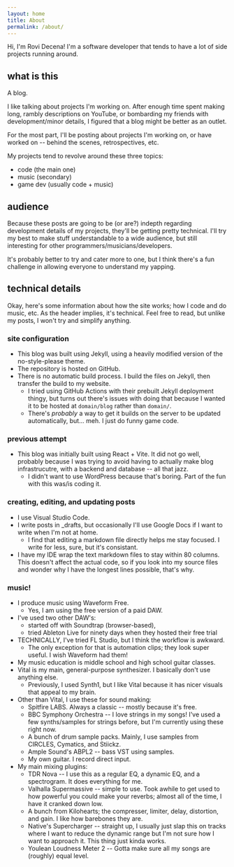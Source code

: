 ```yaml
---
layout: home
title: About
permalink: /about/
---
```


Hi, I'm Rovi Decena! I'm a software developer that tends to have a lot of side projects running around.

## what is this

A blog.

I like talking about projects I'm working on. After enough time spent making long, rambly descriptions on YouTube, or bombarding my friends with development/minor details, I figured that a blog might be better as an outlet.

For the most part, I'll be posting about projects I'm working on, or have worked on -- behind the scenes, retrospectives, etc.

My projects tend to revolve around these three topics:

- code (the main one)
- music (secondary)
- game dev (usually code + music)

## audience

Because these posts are going to be (or are?) indepth regarding development details of my projects, they'll be getting pretty technical. I'll try my best to make stuff understandable to a wide audience, but still interesting for other programmers/musicians/developers.

It's probably better to try and cater more to one, but I think there's a fun challenge in allowing everyone to understand my yapping.

## technical details

Okay, here's some information about how the site works; how I code and do music, etc. As the header implies, it's technical. Feel free to read, but unlike my posts, I won't try and simplify anything.

### site configuration
- This blog was built using Jekyll, using a heavily modified version of the no-style-please theme.
- The repository is hosted on GitHub.
- There is no automatic build process. I build the files on Jekyll, then transfer the build to my website.
    - I tried using GitHub Actions with their prebuilt Jekyll deployment thingy, but turns out there's issues with doing that because I wanted it to be hosted at `domain/blog` rather than `domain/`.
    - There's *probably* a way to get it builds on the server to be updated automatically, but... meh. I just do funny game code.

### previous attempt
- This blog was initially built using React + Vite. It did not go well, probably because I was trying to avoid having to actually make blog infrastrucutre, with a backend and database -- all that jazz.
    - I didn't want to use WordPress because that's boring. Part of the fun with this was/is coding it.

### creating, editing, and updating posts
- I use Visual Studio Code.
- I write posts in _drafts, but occasionally I'll use Google Docs if I want to write when I'm not at home.
    - I find that editing a markdown file directly helps me stay focused. I write for less, sure, but it's consistant.
- I have my IDE wrap the text markdown files to stay within 80 columns. This doesn't affect the actual code, so if you look into my source files and wonder why I have the longest lines possible, that's why.

### music!
- I produce music using Waveform Free.
    - Yes, I am using the free version of a paid DAW.
- I've used two other DAW's:
    - started off with Soundtrap (browser-based),
    - tried Ableton Live for ninety days when they hosted their free trial
- TECHNICALLY, I've tried FL Studio, but I think the workflow is awkward.
    - The only exception for that is automation clips; they look super useful. I wish Waveform had them!
- My music education is middle school and high school guitar classes.
- Vital is my main, general-purpose synthesizer. I basically don't use anything else.
    - Previously, I used Synth1, but I like Vital because it has nicer visuals that appeal to my brain.
- Other than Vital, I use these for sound making:
    - Spitfire LABS. Always a classic -- mostly because it's free.
    - BBC Symphony Orchestra -- I love strings in my songs! I've used a few synths/samples for strings before, but I'm currently using these right now.
    - A bunch of drum sample packs. Mainly, I use samples from CIRCLES, Cymatics, and Stiickz.
    - Ample Sound's ABPL2 -- bass VST using samples.
    - My own guitar. I record direct input.
- My main mixing plugins:
    - TDR Nova -- I use this as a regular EQ, a dynamic EQ, and a spectrogram. It does everything for me.
    - Valhalla Supermassive -- simple to use. Took awhile to get used to how powerful you could make your reverbs; almost all of the time, I have it cranked down low.
    - A bunch from Kilohearts; the compresser, limiter, delay, distortion, and gain. I like how barebones they are.
    - Native's Supercharger -- straight up, I usually just slap this on tracks where I want to reduce the dynamic range but I'm not sure how I want to approach it. This thing just kinda works.
    - Youlean Loudness Meter 2 -- Gotta make sure all my songs are (roughly) equal level.


